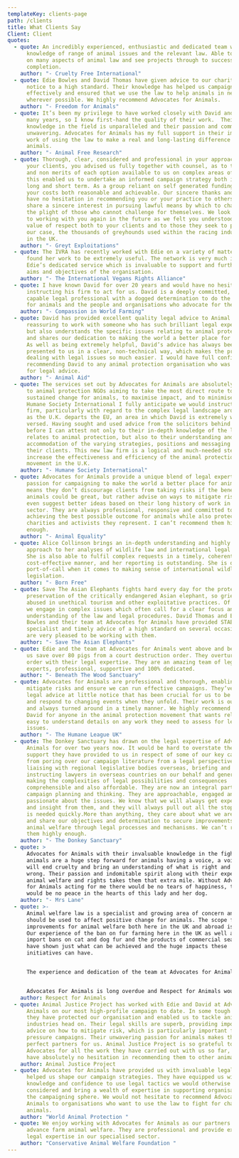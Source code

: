 ```yaml
---
templateKey: clients-page
path: /clients
title: What Clients Say
Client: Client
quotes:
  - quote: An incredibly experienced, enthusiastic and dedicated team with advanced
      knowledge of range of animal issues and the relevant law. Able to advise
      on many aspects of animal law and see projects through to successful
      completion.
    author: "- Cruelty Free International"
  - quote: Edie Bowles and David Thomas have given advice to our charity at short
      notice to a high standard. Their knowledge has helped us campaign
      effectively and ensured that we use the law to help animals in need
      wherever possible. We highly recommend Advocates for Animals.
    author: "- Freedom for Animals"
  - quote: It’s been my privilege to have worked closely with David and Edie for
      many years, so I know first-hand the quality of their work.  Their
      knowledge in the field is unparalleled and their passion and commitment
      unwavering. Advocates for Animals has my full support in their important
      work of using the law to make a real and long-lasting difference for
      animals.
    author: "- Animal Free Research"
  - quote: Thorough, clear, considered and professional in your approach to us as
      your clients, you advised us fully together with counsel, as to the merits
      and non merits of each option available to us on complex areas of law,
      this enabled us to undertake an informed campaign strategy both in the
      long and short term. As a group reliant on self generated funding we found
      your costs both reasonable and achievable. Our sincere thanks and we would
      have no hesitation in recommending you or your practice to others who
      share a sincere interest in pursuing lawful means by which to challenge
      the plight of those who cannot challenge for themselves. We look forward
      to working with you again in the future as we felt you understood the
      value of respect both to your clients and to those they seek to protect in
      our case, the thousands of greyhounds used within the racing industry here
      in the UK.
    author: "- Greyt Exploitations"
  - quote: The IVRA has recently worked with Edie on a variety of matters and has
      found her work to be extremely useful. The network is very much in need of
      Edie’s dedicated service which is invaluable to support and further the
      aims and objectives of the organisation.
    author: "- The International Vegans Rights Alliance"
  - quote: I have known David for over 20 years and would have no hesitation in
      instructing his firm to act for us. David is a deeply committed, highly
      capable legal professional with a dogged determination to do the very best
      for animals and the people and organisations who advocate for them.
    author: "- Compassion in World Farming"
  - quote: David has provided excellent quality legal advice to Animal Aid. It is so
      reassuring to work with someone who has such brilliant legal expertise,
      but also understands the specific issues relating to animal protection,
      and shares our dedication to making the world a better place for animals.
      As well as being extremely helpful, David’s advice has always been
      presented to us in a clear, non-technical way, which makes the process of
      dealing with legal issues so much easier. I would have full confidence in
      recommending David to any animal protection organisation who was looking
      for legal advice.
    author: "- Animal Aid"
  - quote: The services set out by Advocates for Animals are absolutely invaluable
      to animal protection NGOs aiming to take the most direct route to creating
      sustained change for animals, to maximise impact, and to minimise risk. At
      Humane Society International I fully anticipate we would instruct the
      firm, particularly with regard to the complex legal landscape around trade
      as the U.K. departs the EU, an area in which David is extremely well
      versed. Having sought and used advice from the solicitors behind this firm
      before I can attest not only to their in-depth knowledge of the law as it
      relates to animal protection, but also to their understanding and
      accommodation of the varying strategies, positions and messaging held by
      their clients. This new law firm is a logical and much-needed step to
      increase the effectiveness and efficiency of the animal protection
      movement in the U.K.
    author: "- Humane Society International"
  - quote: Advocates for Animals provide a unique blend of legal expertise and
      passion for campaigning to make the world a better place for animals. This
      means they don’t discourage clients from taking risks if the benefits to
      animals could be great, but rather advise on ways to mitigate risks or
      even suggest better ideas based on their long history of work in this
      sector. They are always professional, responsive and committed to
      achieving the best possible outcome for animals while also protecting the
      charities and activists they represent. I can’t recommend them highly
      enough.
    author: "- Animal Equality"
  - quote: Alice Collinson brings an in-depth understanding and highly professional
      approach to her analyses of wildlife law and international legal process.
      She is also able to fulfil complex requests in a timely, coherent and
      cost-effective manner, and her reporting is outstanding. She is our first
      port-of-call when it comes to making sense of international wildlife
      legislation.
    author: "- Born Free"
  - quote: Save The Asian Elephants fights hard every day for the protection and
      preservation of the critically endangered Asian elephant, so grievously
      abused in unethical tourism and other exploitative practices. Of necessity
      we engage in complex issues which often call for a clear focus and
      understanding of the law and legal procedures. David Thomas and Edie
      Bowles and their team at Advocates for Animals have provided STAE with
      specialist and timely advice of a high standard on several occasions. We
      are very pleased to be working with them.
    author: "- Save The Asian Elephants"
  - quote: Edie and the team at Advocates for Animals went above and beyond to help
      us save over 80 pigs from a court destruction order. They overturned this
      order with their legal expertise. They are an amazing team of legal
      experts, professional, supportive and 100% dedicated.
    author: "- Beneath The Wood Sanctuary"
  - quote: Advocates for Animals are professional and thorough, enabling us to
      mitigate risks and ensure we can run effective campaigns. They’ve given us
      legal advice at little notice that has been crucial for us to be nimble
      and respond to changing events when they unfold. Their work is outstanding
      and always turned around in a timely manner. We highly recommend Edie and
      David for anyone in the animal protection movement that wants reliable,
      easy to understand details on any work they need to assess for legal
      issues.
    author: "- The Humane League UK"
  - quote: The Donkey Sanctuary has drawn on the legal expertise of Advocates for
      Animals for over two years now. It would be hard to overstate the amazing
      support they have provided to us in respect of some of our key campaigns –
      from poring over our campaign literature from a legal perspective, to
      liaising with regional legislative bodies overseas, briefing and
      instructing lawyers in overseas countries on our behalf and generally
      making the complexities of legal possibilities and consequences
      comprehensible and also affordable. They are now an integral part of our
      campaign planning and thinking. They are approachable, engaged and
      passionate about the issues. We know that we will always get expert advice
      and insight from them, and they will always pull out all the stops if that
      is needed quickly.More than anything, they care about what we are doing
      and share our objectives and determination to secure improvements for
      animal welfare through legal processes and mechanisms. We can’t recommend
      them highly enough.
    author: "- The Donkey Sanctuary"
  - quote: >
      Advocates for Animals with their invaluable knowledge in the fight for all
      animals are a huge step forward for animals having a voice, a voice that
      will end cruelty and bring an understanding of what is right and what is
      wrong. Their passion and indomitable spirit along with their expertise in
      animal welfare and rights takes them that extra mile. Without Advocates
      for Animals acting for me there would be no tears of happiness, there
      would be no peace in the hearts of this lady and her dog.
    author: "- Mrs Lane"
  - quote: >-
      Animal welfare law is a specialist and growing area of concern and can and
      should be used to affect positive change for animals. The scope for making
      improvements for animal welfare both here in the UK and abroad is immense.
      Our experience of the ban on fur farming here in the UK as well as EU-wide
      import bans on cat and dog fur and the products of commercial seal hunts
      have shown just what can be achieved and the huge impacts these
      initiatives can have.


      The experience and dedication of the team at Advocates for Animals as well as a proven record of achievement in animal law means they are uniquely qualified and we very much look forward to future collaborations


      Advocates For Animals is long overdue and Respect for Animals would have no hesitation in instructing this firm in the future.
    author: Respect for Animals
  - quote: Animal Justice Project has worked with Edie and David at Advocates for
      Animals on our most high-profile campaign to date. In some tough times,
      they have protected our organisation and enabled us to tackle animal
      industries head on. Their legal skills are superb, providing important
      advice on how to mitigate risk, which is particularly important for our
      pressure campaigns. Their unwavering passion for animals makes them
      perfect partners for us. Animal Justice Project is so grateful to
      Advocates for all the work they have carried out with us so far, and would
      have absolutely no hesitation in recommending them to other animal NGOs.
    author: Animal Justice Project
  - quote: Advocates for Animals have provided us with invaluable legal advice and
      helped us shape our campaign strategies. They have equipped us with the
      knowledge and confidence to use legal tactics we would otherwise not have
      considered and bring a wealth of expertise in supporting organisations in
      the campaigning sphere. We would not hesitate to recommend Advocates for
      Animals to organisations who want to use the law to fight for change for
      animals.
    author: "World Animal Protection "
  - quote: We enjoy working with Advocates for Animals as our partners to help
      advance farm animal welfare. They are professional and provide excellent
      legal expertise in our specialised sector.
    author: "Conservative Animal Welfare Foundation "
---
```

